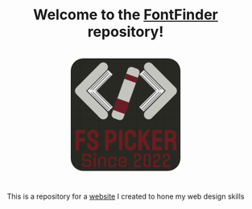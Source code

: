 <h1 align=center>
    Welcome to the 
    <a href="https://todorpljakov.github.io/FontFinder/">FontFinder</a> 
    repository!
</h1>

<br>
<div align=center>
    <a href="https://todorpljakov.github.io/FontFinder/">
        <img src="./static/images/logo4.png" alt="FontFinder logo">
    </a>
</div>

<h1></h1>

<p align=center>
    This is a repository for a 
    <a href="https://todorpljakov.github.io/FontFinder/">website</a> 
     I created to hone my web design skills
</p>
